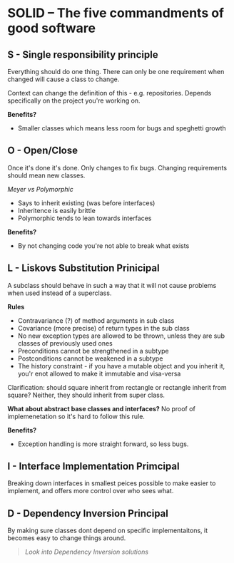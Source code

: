 # SOLID – The five commandments of good software

## S - Single responsibility principle
Everything should do one thing.
There can only be one requirement when changed will cause a class to change.

Context can change the definition of this - e.g. repositories. Depends specifically on the
 project you're working on.

__Benefits?__
- Smaller classes which means less room for bugs and speghetti growth


## O - Open/Close 
Once it's done it's done. Only changes to fix bugs.
Changing requirements should mean new classes. 

_Meyer vs Polymorphic_
- Says to inherit existing (was before interfaces)
- Inheritence is easily brittle
- Polymorphic tends to lean towards interfaces

__Benefits?__
- By not changing code you're not able to break what exists


## L - Liskovs Substitution Prinicipal
A subclass should behave in such a way that it will not cause problems when used instead of a superclass.

__Rules__
- Contravariance (?) of method arguments in sub class
- Covariance (more precise) of return types in the sub class
- No new exception types are allowed to be thrown, unless they are sub classes of previously used ones
- Preconditions cannot be strengthened in a subtype
- Postconditions cannot be weakened in a subtype
- The history constraint - if you have a mutable object and you inherit it, you'r enot allowed to make it immutable and visa-versa

Clarification: should square inherit from rectangle or rectangle inherit from square?
Neither, they should inherit from super class.

__What about abstract base classes and interfaces?__
No proof of implemenetation so it's hard to follow this rule.

__Benefits?__
- Exception handling is more straight forward, so less bugs.


## I - Interface Implementation Primcipal
Breaking down interfaces in smallest peices possible to make easier to implement, and offers more control over who sees what.


## D - Dependency Inversion Principal
By making sure classes dont depend on specific implementaitons, it becomes easy to change things around.
> _Look into Dependency Inversion solutions_











